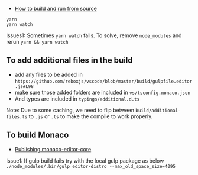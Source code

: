 


* [How to build and run from source](https://github.com/Microsoft/vscode/wiki/How-to-Contribute#build-and-run)

```
yarn
yarn watch
```

Issues1: Sometimes `yarn watch` fails. To solve, remove `node_modules` and rerun `yarn && yarn watch`

## To add additional files in the build

* add any files to be added in `https://github.com/reboxjs/vscode/blob/master/build/gulpfile.editor.js#L98`
* make sure those added folders are included in `vs/tsconfig.monaco.json`
* And types are included in `typings/additional.d.ts`

Note: Due to some caching, we need to flip between `build/additional-files.ts` to `.js` or `.ts` to make the compile
to work properly.

## To build Monaco
* [Publishing monaco-editor-core](./build/monaco/README.md)

Issue1: If gulp build fails try with the local gulp package as below
`./node_modules/.bin/gulp editor-distro --max_old_space_size=4095`
